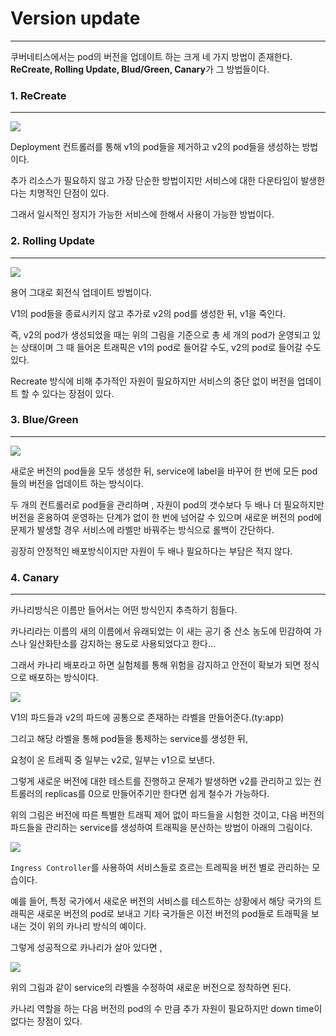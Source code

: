 # Version update

---



쿠버네티스에서는 pod의 버전을 업데이트 하는 크게 네 가지 방법이 존재한다.
**ReCreate, Rolling Update, Blud/Green, Canary**가 그 방법들이다.



### 1. ReCreate

---



![](./src/update1.png)

Deployment 컨트롤러를 통해 v1의 pod들을 제거하고 v2의 pod들을 생성하는 방법이다.

추가 리소스가 필요하지 않고 가장 단순한 방법이지만 서비스에 대한 다운타임이 발생한다는 치명적인 단점이 있다.

그래서 일시적인 정지가 가능한 서비스에 한해서 사용이 가능한 방법이다.



### 2. Rolling Update

---

![](./src/update2.png)



용어 그대로 회전식 업데이트 방법이다.

V1의 pod들을 종료시키지 않고 추가로 v2의 pod를 생성한 뒤, v1을 죽인다.

즉, v2의 pod가 생성되었을 때는 위의 그림을 기준으로 총 세 개의 pod가 운영되고 있는 상태이며 그 때 들어온 트래픽은 v1의 pod로 들어갈 수도, v2의 pod로 들어갈 수도 있다.

Recreate 방식에 비해 추가적인 자원이 필요하지만 서비스의 중단 없이 버전을 업데이트 할 수 있다는 장점이 있다.



### 3. Blue/Green

---



![](./src/update3.png)



새로운 버전의 pod들을 모두 생성한 뒤, service에 label을 바꾸어 한 번에 모든 pod들의 버전을 업데이트 하는 방식이다.

두 개의 컨트롤러로 pod들을 관리하며 , 자원이 pod의 갯수보다 두 배나 더 필요하지만 버전을 혼용하여 운영하는 단계가 없이 한 번에 넘어갈 수 있으며 새로운 버전의 pod에 문제가 발생할 경우 서비스에 라벨만 바꿔주는 방식으로 롤백이 간단하다. 

굉장히 안정적인 배포방식이지만 자원이 두 배나 필요하다는 부담은 적지 않다.



### 4. Canary

---

카나리방식은 이름만 들어서는 어떤 방식인지 추측하기 힘들다.

카나리라는 이름의 새의 이름에서 유래되었는 이 새는 공기 중 산소 농도에 민감하여 가스나 일산화탄소를 감지하는 용도로 사용되었다고 한다...

그래서 카나리 배포라고 하면 실험체를 통해 위험을 감지하고 안전이 확보가 되면 정식으로 배포하는 방식이다.

![](./src/update4-1.png)



V1의 파드들과 v2의 파드에 공통으로 존재하는 라벨을 만들어준다.(ty:app)

그리고 해당 라벨을 통해 pod들을 통제하는 service를 생성한 뒤, 

요청이 온 트레픽 중 일부는 v2로, 일부는 v1으로 보낸다.

그렇게 새로운 버전에 대한 테스트를 진행하고 문제가 발생하면 v2를 관리하고 있는 컨트롤러의 replicas를 0으로 만들어주기만 한다면 쉽게 철수가 가능하다.

위의 그림은 버전에 따른 특별한 트래픽 제어 없이 파드들을 시험한 것이고, 다음 버전의 파드들을 관리하는 service를 생성하여 트래픽을 분산하는 방법이 아래의 그림이다.



![](./src/update4-2.png)

`Ingress Controller`를 사용하여 서비스들로 흐르는 트레픽을 버전 별로 관리하는 모습이다.

예를 들어, 특정 국가에서 새로운 버전의 서비스를 테스트하는 상황에서 해당 국가의 트래픽은 새로운 버전의 pod로 보내고 기타 국가들은 이전 버전의 pod들로 트래픽을 보내는 것이 위의 카나리 방식의 예이다.

그렇게 성공적으로 카나리가 살아 있다면 ,

![](./src/update4-3.png)

위의 그림과 같이 service의 라벨을 수정하여 새로운 버전으로 정착하면 된다.

카나리 역할을 하는 다음 버전의  pod의 수 만큼 추가 자원이 필요하지만 down time이 없다는 장점이 있다.